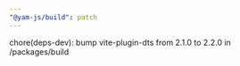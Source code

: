 ```yaml
---
"@yam-js/build": patch
---
```


chore(deps-dev): bump vite-plugin-dts from 2.1.0 to 2.2.0 in /packages/build
